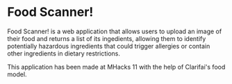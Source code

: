 # Food Scanner!
Food Scanner! is a web application that allows users to upload an image of their food and returns a list of its ingedients, allowing them to identify potentially hazardous ingredients that could trigger allergies or contain other ingredients in dietary restrictions.

This application has been made at MHacks 11 with the help of Clarifai's food model.
